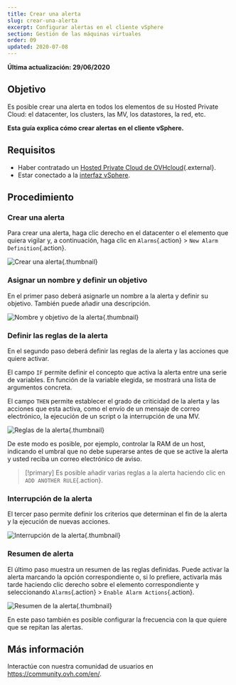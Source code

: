 ```yaml
---
title: Crear una alerta
slug: crear-una-alerta
excerpt: Configurar alertas en el cliente vSphere
section: Gestión de las máquinas virtuales
order: 09
updated: 2020-07-08
---
```


**Última actualización: 29/06/2020**

## Objetivo

Es posible crear una alerta en todos los elementos de su Hosted Private Cloud: el datacenter, los clusters, las MV, los datastores, la red, etc.

**Esta guía explica cómo crear alertas en el cliente vSphere.**

## Requisitos

- Haber contratado un [Hosted Private Cloud de OVHcloud](https://www.ovhcloud.com/es-es/enterprise/products/hosted-private-cloud/){.external}.
- Estar conectado a la [interfaz vSphere](../instalar_el_vsphere_client/).

## Procedimiento

### Crear una alerta

Para crear una alerta, haga clic derecho en el datacenter o el elemento que quiera vigilar y, a continuación, haga clic en `Alarms`{.action} > `New Alarm Definition`{.action}.

![Crear una alerta](images/alarms01.png){.thumbnail}

### Asignar un nombre y definir un objetivo

En el primer paso deberá asignarle un nombre a la alerta y definir su objetivo. También puede añadir una descripción.

![Nombre y objetivo de la alerta](images/alarms02.png){.thumbnail}

### Definir las reglas de la alerta

En el segundo paso deberá definir las reglas de la alerta y las acciones que quiere activar.

El campo `IF` permite definir el concepto que activa la alerta entre una serie de variables. En función de la variable elegida, se mostrará una lista de argumentos concreta.

El campo `THEN` permite establecer el grado de criticidad de la alerta y las acciones que esta activa, como el envío de un mensaje de correo electrónico, la ejecución de un script o la interrupción de una MV.

![Reglas de la alerta](images/alarms03.png){.thumbnail}

De este modo es posible, por ejemplo, controlar la RAM de un host, indicando el umbral que no debe superarse antes de que se active la alerta y usted reciba un correo electrónico de aviso.

> [!primary]
> Es posible añadir varias reglas a la alerta haciendo clic en `ADD ANOTHER RULE`{.action}.
>

### Interrupción de la alerta

El tercer paso permite definir los criterios que determinan el fin de la alerta y la ejecución de nuevas acciones.

![Interrupción de la alerta](images/alarms04.png){.thumbnail}

### Resumen de alerta

El último paso muestra un resumen de las reglas definidas. Puede activar la alerta marcando la opción correspondiente o, si lo prefiere, activarla más tarde haciendo clic derecho sobre el elemento correspondiente y seleccionando `Alarms`{.action} > `Enable Alarm Actions`{.action}.

![Resumen de la alerta](images/alarms05.png){.thumbnail}

En este paso también es posible configurar la frecuencia con la que quiere que se repitan las alertas.


## Más información

Interactúe con nuestra comunidad de usuarios en <https://community.ovh.com/en/>.

